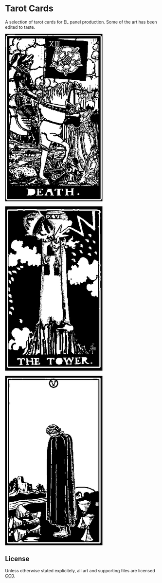 Tarot Cards
===

A selection of tarot cards for EL panel production.
Some of the art has been edited to taste.

![death](wd/rider-waite-death.png)

![tower](wd/RWS_Tarot_16_Tower_v0.1.1.png)

![five of cups](wd/five-of-cups_v0.1.0.png)

License
---

Unless otherwise stated explicitely, all art and supporting files are licensed [CC0](https://creativecommons.org/publicdomain/zero/1.0/).
